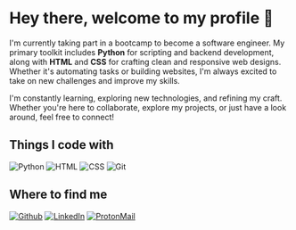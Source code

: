 # Hey there, welcome to my profile 👋

I'm currently taking part in a bootcamp to become a software engineer. My primary toolkit includes **Python** for scripting and backend development, along with **HTML** and **CSS** for crafting clean and responsive web designs. Whether it's automating tasks or building websites, I'm always excited to take on new challenges and improve my skills.

I'm constantly learning, exploring new technologies, and refining my craft. Whether you're here to collaborate, explore my projects, or just have a look around, feel free to connect!

## Things I code with

![Python](https://img.shields.io/badge/Python-3776AB?style=for-the-badge&logo=python&logoColor=white)
![HTML](https://img.shields.io/badge/HTML5-E34F26?style=for-the-badge&logo=html5&logoColor=white)
![CSS](https://img.shields.io/badge/CSS3-1572B6?style=for-the-badge&logo=css3&logoColor=white)
![Git](https://img.shields.io/badge/Git-F05032?style=for-the-badge&logo=git&logoColor=white)

## Where to find me
<p>
<a href="https://github.com/Kurosuisho" target="_blank"><img alt="Github" src="https://img.shields.io/badge/GitHub-%2312100E.svg?&style=for-the-badge&logo=Github&logoColor=white" /></a> 
<a href="https://www.linkedin.com/in/tolga-uzun-54352a229/" target="_blank"><img alt="LinkedIn" src="https://img.shields.io/badge/linkedin-%230077B5.svg?&style=for-the-badge&logo=linkedin&logoColor=white" /></a>
<a href="mailto:kurosuisho@proton.me"><img src="https://img.shields.io/badge/ProtonMail-8B89CC?style=for-the-badge&logo=protonmail&logoColor=white" alt="ProtonMail" /></a>
</p>
